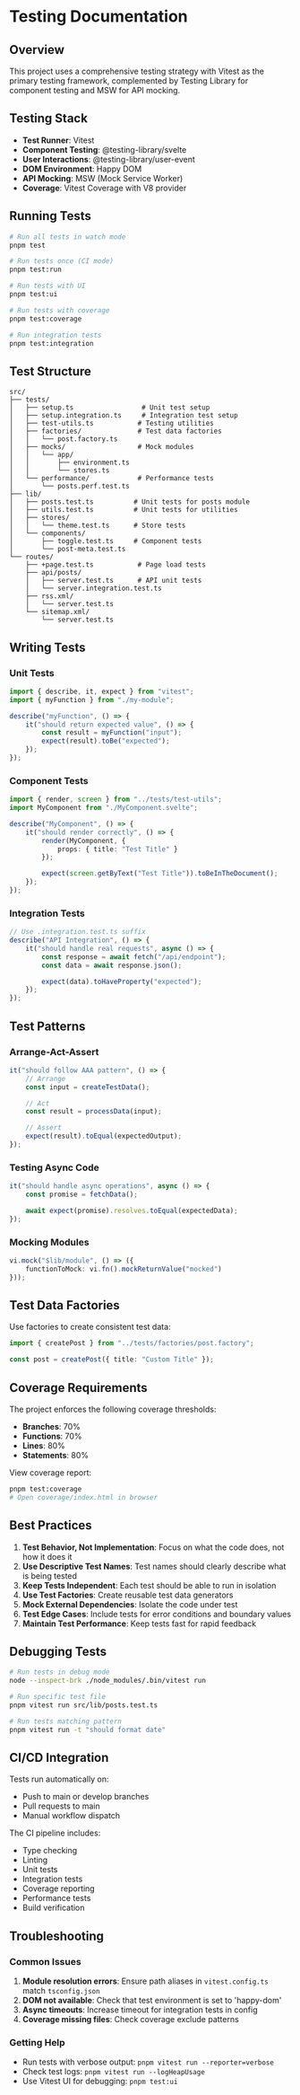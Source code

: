 # Testing Documentation

## Overview

This project uses a comprehensive testing strategy with Vitest as the primary testing framework, complemented by Testing Library for component testing and MSW for API mocking.

## Testing Stack

- **Test Runner**: Vitest
- **Component Testing**: @testing-library/svelte
- **User Interactions**: @testing-library/user-event
- **DOM Environment**: Happy DOM
- **API Mocking**: MSW (Mock Service Worker)
- **Coverage**: Vitest Coverage with V8 provider

## Running Tests

```bash
# Run all tests in watch mode
pnpm test

# Run tests once (CI mode)
pnpm test:run

# Run tests with UI
pnpm test:ui

# Run tests with coverage
pnpm test:coverage

# Run integration tests
pnpm test:integration
```

## Test Structure

```
src/
├── tests/
│   ├── setup.ts                 # Unit test setup
│   ├── setup.integration.ts     # Integration test setup
│   ├── test-utils.ts           # Testing utilities
│   ├── factories/              # Test data factories
│   │   └── post.factory.ts
│   ├── mocks/                  # Mock modules
│   │   └── app/
│   │       ├── environment.ts
│   │       └── stores.ts
│   └── performance/            # Performance tests
│       └── posts.perf.test.ts
├── lib/
│   ├── posts.test.ts          # Unit tests for posts module
│   ├── utils.test.ts          # Unit tests for utilities
│   ├── stores/
│   │   └── theme.test.ts      # Store tests
│   └── components/
│       ├── toggle.test.ts     # Component tests
│       └── post-meta.test.ts
└── routes/
    ├── +page.test.ts           # Page load tests
    ├── api/posts/
    │   ├── server.test.ts      # API unit tests
    │   └── server.integration.test.ts
    ├── rss.xml/
    │   └── server.test.ts
    └── sitemap.xml/
        └── server.test.ts
```

## Writing Tests

### Unit Tests

```typescript
import { describe, it, expect } from "vitest";
import { myFunction } from "./my-module";

describe("myFunction", () => {
	it("should return expected value", () => {
		const result = myFunction("input");
		expect(result).toBe("expected");
	});
});
```

### Component Tests

```typescript
import { render, screen } from "../tests/test-utils";
import MyComponent from "./MyComponent.svelte";

describe("MyComponent", () => {
	it("should render correctly", () => {
		render(MyComponent, {
			props: { title: "Test Title" }
		});

		expect(screen.getByText("Test Title")).toBeInTheDocument();
	});
});
```

### Integration Tests

```typescript
// Use .integration.test.ts suffix
describe("API Integration", () => {
	it("should handle real requests", async () => {
		const response = await fetch("/api/endpoint");
		const data = await response.json();

		expect(data).toHaveProperty("expected");
	});
});
```

## Test Patterns

### Arrange-Act-Assert

```typescript
it("should follow AAA pattern", () => {
	// Arrange
	const input = createTestData();

	// Act
	const result = processData(input);

	// Assert
	expect(result).toEqual(expectedOutput);
});
```

### Testing Async Code

```typescript
it("should handle async operations", async () => {
	const promise = fetchData();

	await expect(promise).resolves.toEqual(expectedData);
});
```

### Mocking Modules

```typescript
vi.mock("$lib/module", () => ({
	functionToMock: vi.fn().mockReturnValue("mocked")
}));
```

## Test Data Factories

Use factories to create consistent test data:

```typescript
import { createPost } from "../tests/factories/post.factory";

const post = createPost({ title: "Custom Title" });
```

## Coverage Requirements

The project enforces the following coverage thresholds:

- **Branches**: 70%
- **Functions**: 70%
- **Lines**: 80%
- **Statements**: 80%

View coverage report:

```bash
pnpm test:coverage
# Open coverage/index.html in browser
```

## Best Practices

1. **Test Behavior, Not Implementation**: Focus on what the code does, not how it does it
2. **Use Descriptive Test Names**: Test names should clearly describe what is being tested
3. **Keep Tests Independent**: Each test should be able to run in isolation
4. **Use Test Factories**: Create reusable test data generators
5. **Mock External Dependencies**: Isolate the code under test
6. **Test Edge Cases**: Include tests for error conditions and boundary values
7. **Maintain Test Performance**: Keep tests fast for rapid feedback

## Debugging Tests

```bash
# Run tests in debug mode
node --inspect-brk ./node_modules/.bin/vitest run

# Run specific test file
pnpm vitest run src/lib/posts.test.ts

# Run tests matching pattern
pnpm vitest run -t "should format date"
```

## CI/CD Integration

Tests run automatically on:

- Push to main or develop branches
- Pull requests to main
- Manual workflow dispatch

The CI pipeline includes:

- Type checking
- Linting
- Unit tests
- Integration tests
- Coverage reporting
- Performance tests
- Build verification

## Troubleshooting

### Common Issues

1. **Module resolution errors**: Ensure path aliases in `vitest.config.ts` match `tsconfig.json`
2. **DOM not available**: Check that test environment is set to 'happy-dom'
3. **Async timeouts**: Increase timeout for integration tests in config
4. **Coverage missing files**: Check coverage exclude patterns

### Getting Help

- Run tests with verbose output: `pnpm vitest run --reporter=verbose`
- Check test logs: `pnpm vitest run --logHeapUsage`
- Use Vitest UI for debugging: `pnpm test:ui`
